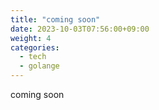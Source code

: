 ```yaml
---
title: "coming soon"
date: 2023-10-03T07:56:00+09:00
weight: 4
categories:
  - tech
  - golange
---
```


coming soon